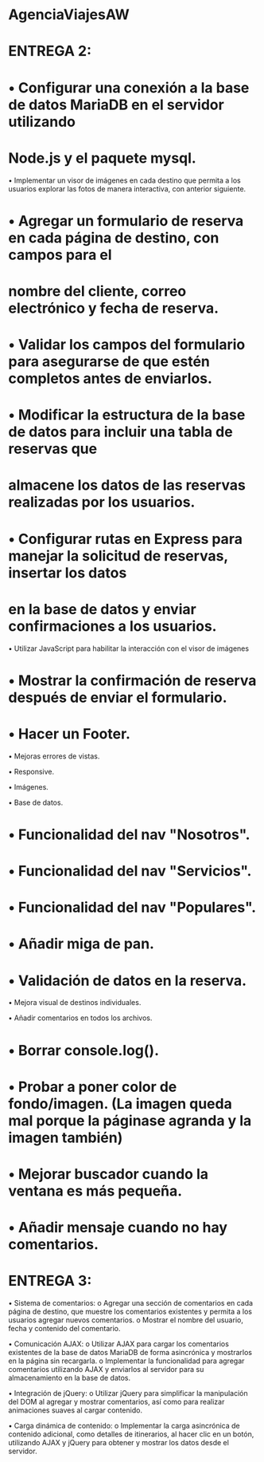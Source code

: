 # AgenciaViajesAW

# ENTREGA 2:

# • Configurar una conexión a la base de datos MariaDB en el servidor utilizando
# Node.js y el paquete mysql.  

• Implementar un visor de imágenes en cada destino que permita a los usuarios explorar las fotos de manera interactiva, con anterior siguiente.

# • Agregar un formulario de reserva en cada página de destino, con campos para el
# nombre del cliente, correo electrónico y fecha de reserva.

# • Validar los campos del formulario para asegurarse de que estén completos antes de enviarlos.

# • Modificar la estructura de la base de datos para incluir una tabla de reservas que
# almacene los datos de las reservas realizadas por los usuarios.

# • Configurar rutas en Express para manejar la solicitud de reservas, insertar los datos
# en la base de datos y enviar confirmaciones a los usuarios.

• Utilizar JavaScript para habilitar la interacción con el visor de imágenes 

# • Mostrar la confirmación de reserva después de enviar el formulario.

# • Hacer un Footer.

• Mejoras errores de vistas.

• Responsive.

• Imágenes.

• Base de datos.

# • Funcionalidad del nav "Nosotros".

# • Funcionalidad del nav "Servicios".

# • Funcionalidad del nav "Populares".

# • Añadir miga de pan.

# • Validación de datos en la reserva.

• Mejora visual de destinos individuales.

• Añadir comentarios en todos los archivos.

# • Borrar console.log().

# • Probar a poner color de fondo/imagen. (La imagen queda mal porque la páginase agranda y la imagen también)

# • Mejorar buscador cuando la ventana es más pequeña.

# • Añadir mensaje cuando no hay comentarios.

# ENTREGA 3:
• Sistema de comentarios:
o Agregar una sección de comentarios en cada página de destino, que muestre los
comentarios existentes y permita a los usuarios agregar nuevos comentarios.
o Mostrar el nombre del usuario, fecha y contenido del comentario.

• Comunicación AJAX:
o Utilizar AJAX para cargar los comentarios existentes de la base de datos MariaDB
de forma asincrónica y mostrarlos en la página sin recargarla.
o Implementar la funcionalidad para agregar comentarios utilizando AJAX y enviarlos
al servidor para su almacenamiento en la base de datos.

• Integración de jQuery:
o Utilizar jQuery para simplificar la manipulación del DOM al agregar y mostrar
comentarios, así como para realizar animaciones suaves al cargar contenido.

• Carga dinámica de contenido:
o Implementar la carga asincrónica de contenido adicional, como detalles de
itinerarios, al hacer clic en un botón, utilizando AJAX y jQuery para obtener y
mostrar los datos desde el servidor.